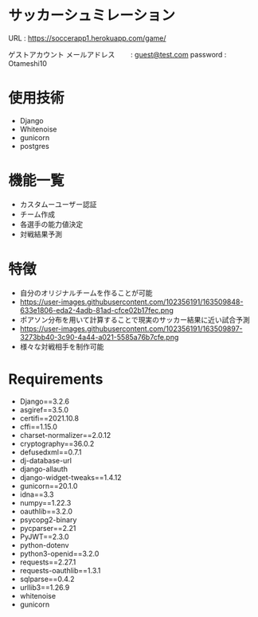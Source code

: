 
# サッカーシュミレーション

URL : https://soccerapp1.herokuapp.com/game/

ゲストアカウント
メールアドレス　　 : guest@test.com
password       : Otameshi10


# 使用技術
- Django
- Whitenoise
- gunicorn
- postgres

# 機能一覧
- カスタムーユーザー認証
- チーム作成
- 各選手の能力値決定
- 対戦結果予測

# 特徴
- 自分のオリジナルチームを作ることが可能
- https://user-images.githubusercontent.com/102356191/163509848-633e1806-eda2-4adb-81ad-cfce02b17fec.png
- ポアソン分布を用いて計算することで現実のサッカー結果に近い試合予測
- https://user-images.githubusercontent.com/102356191/163509897-3273bb40-3c90-4a44-a021-5585a76b7cfe.png
- 様々な対戦相手を制作可能




# Requirements

- Django==3.2.6
- asgiref==3.5.0
- certifi==2021.10.8
- cffi==1.15.0
- charset-normalizer==2.0.12
- cryptography==36.0.2
- defusedxml==0.7.1
- dj-database-url
- django-allauth
- django-widget-tweaks==1.4.12
- gunicorn==20.1.0
- idna==3.3
- numpy==1.22.3
- oauthlib==3.2.0
- psycopg2-binary
- pycparser==2.21
- PyJWT==2.3.0
- python-dotenv
- python3-openid==3.2.0
- requests==2.27.1
- requests-oauthlib==1.3.1
- sqlparse==0.4.2
- urllib3==1.26.9
- whitenoise
- gunicorn



